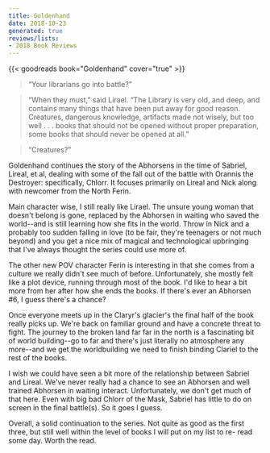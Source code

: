 ```yaml
---
title: Goldenhand
date: 2018-10-23
generated: true
reviews/lists:
- 2018 Book Reviews
---
```

{{< goodreads book="Goldenhand" cover="true" >}}

> “Your librarians go into battle?”  

> “When they must,” said Lirael. “The Library is very old, and deep, and contains many things that have been put away for good reason. Creatures, dangerous knowledge, artifacts made not wisely, but too well . . . books that should not be opened without proper preparation, some books that should never be opened at all.”  

<!--more-->

> “Creatures?”  

Goldenhand continues the story of the Abhorsens in the time of Sabriel, Lireal, et al, dealing with some of the fall out of the battle with Orannis the Destroyer: specifically, Chlorr. It focuses primarily on Lireal and Nick along with newcomer from the North Ferin.  

Main character wise, I still really like Lirael. The unsure young woman that doesn't belong is gone, replaced by the Abhorsen in waiting who saved the world--and is still learning how she fits in the world. Throw in Nick and a probably too sudden falling in love (to be fair, they're teenagers or not much beyond) and you get a nice mix of magical and technological upbringing that I've always thought the series could use more of.  

The other new POV character Ferin is interesting in that she comes from a culture we really didn't see much of before. Unfortunately, she mostly felt like a plot device, running through most of the book. I'd like to hear a bit more from her after how she ends the books. If there's ever an Abhorsen #6, I guess there's a chance?  

Once everyone meets up in the Claryr's glacier's the final half of the book really picks up. We're back on familiar ground and have a concrete threat to fight. The journey to the broken land far far in the north is a fascinating bit of world building--go to far and there's just literally no atmosphere any more--and we get the worldbuilding we need to finish binding Clariel to the rest of the books.  

I wish we could have seen a bit more of the relationship between Sabriel and Lireal. We've never really had a chance to see an Abhorsen and well trained Abhorsen in waiting interact. Unfortunately, we don't get much of that here. Even with big bad Chlorr of the Mask, Sabriel has little to do on screen in the final battle(s). So it goes I guess.  

Overall, a solid continuation to the series. Not quite as good as the first three, but still well within the level of books I will put on my list to re- read some day. Worth the read.


